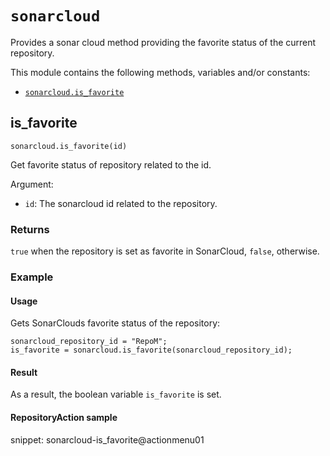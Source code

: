 # `sonarcloud`

Provides a sonar cloud method providing the favorite status of the current repository.

This module contains the following methods, variables and/or constants:

- [`sonarcloud.is_favorite`](#is_favorite)

## is_favorite

`sonarcloud.is_favorite(id)`

Get favorite status of repository related to the id.

Argument:

- `id`: The sonarcloud id related to the repository.

### Returns

`true` when the repository is set as favorite in SonarCloud, `false`, otherwise.

### Example
      
#### Usage

Gets SonarClouds favorite status of the repository:


```
sonarcloud_repository_id = "RepoM";
is_favorite = sonarcloud.is_favorite(sonarcloud_repository_id);
```

#### Result

As a result, the boolean variable `is_favorite` is set.

#### RepositoryAction sample

snippet: sonarcloud-is_favorite@actionmenu01

